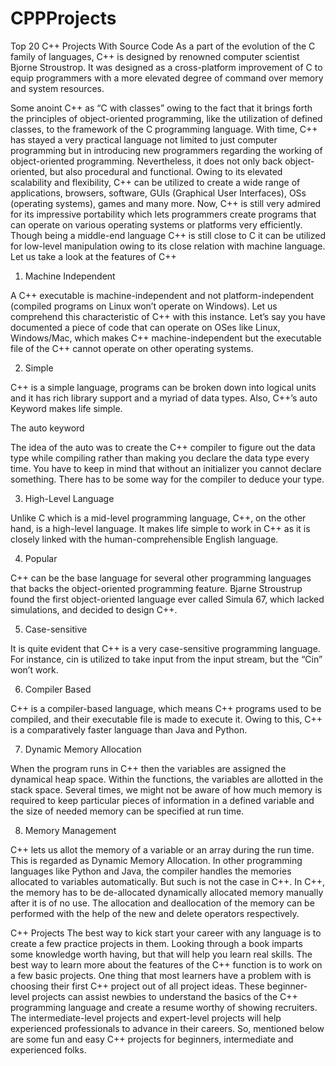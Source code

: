 # CPPProjects
Top 20 C++ Projects With Source Code
As a part of the evolution of the C family of languages, C++ is designed by renowned computer scientist Bjorne Stroustrop. It was designed as a cross-platform improvement of C to equip programmers with a more elevated degree of command over memory and system resources.

Some anoint C++ as “C with classes” owing to the fact that it brings forth the principles of object-oriented programming, like the utilization of defined classes, to the framework of the C programming language. With time, C++ has stayed a very practical language not limited to just computer programming but in introducing new programmers regarding the working of object-oriented programming. Nevertheless, it does not only back object-oriented, but also procedural and functional. Owing to its elevated scalability and flexibility, C++ can be utilized to create a wide range of applications, browsers, software, GUIs (Graphical User Interfaces), OSs (operating systems), games and many more. Now, C++ is still very admired for its impressive portability which lets programmers create programs that can operate on various operating systems or platforms very efficiently. Though being a middle-end language C++ is still close to C it can be utilized for low-level manipulation owing to its close relation with machine language.
Let us take a look at the features of C++

1. Machine Independent

A C++ executable is machine-independent and not platform-independent (compiled programs on Linux won’t operate on Windows). Let us comprehend this characteristic of C++ with this instance. Let’s say you have documented a piece of code that can operate on OSes like Linux, Windows/Mac, which makes C++ machine-independent but the executable file of the C++ cannot operate on other operating systems.

2. Simple

C++ is a simple language, programs can be broken down into logical units and it has rich library support and a myriad of data types. Also, C++’s auto Keyword makes life simple.

The auto keyword

The idea of the auto was to create the C++ compiler to figure out the data type while compiling rather than making you declare the data type every time. You have to keep in mind that without an initializer you cannot declare something. There has to be some way for the compiler to deduce your type.

3. High-Level Language

Unlike C which is a mid-level programming language, C++, on the other hand, is a high-level language. It makes life simple to work in C++ as it is closely linked with the human-comprehensible English language.

4. Popular

C++ can be the base language for several other programming languages that backs the object-oriented programming feature. Bjarne Stroustrup found the first object-oriented language ever called Simula 67, which lacked simulations, and decided to design C++.

5. Case-sensitive

It is quite evident that C++ is a very case-sensitive programming language. For instance, cin is utilized to take input from the input stream, but the “Cin” won’t work.

6. Compiler Based

C++ is a compiler-based language, which means C++ programs used to be compiled, and their executable file is made to execute it. Owing to this, C++ is a comparatively faster language than Java and Python.

7. Dynamic Memory Allocation

When the program runs in C++ then the variables are assigned the dynamical heap space. Within the functions, the variables are allotted in the stack space. Several times, we might not be aware of how much memory is required to keep particular pieces of information in a defined variable and the size of needed memory can be specified at run time.

8. Memory Management

C++ lets us allot the memory of a variable or an array during the run time. This is regarded as Dynamic Memory Allocation. In other programming languages like Python and Java, the compiler handles the memories allocated to variables automatically. But such is not the case in C++. In C++, the memory has to be de-allocated dynamically allocated memory manually after it is of no use. The allocation and deallocation of the memory can be performed with the help of the new and delete operators respectively.

C++ Projects 
The best way to kick start your career with any language is to create a few practice projects in them. Looking through a book imparts some knowledge worth having, but that will help you learn real skills. The best way to learn more about the features of the C++ function is to work on a few basic projects. One thing that most learners have a problem with is choosing their first C++ project out of all project ideas. These beginner-level projects can assist newbies to understand the basics of the C++ programming language and create a resume worthy of showing recruiters. The intermediate-level projects and expert-level projects will help experienced professionals to advance in their careers. So, mentioned below are some fun and easy C++ projects for beginners, intermediate and experienced folks.
